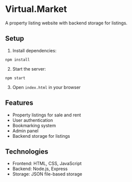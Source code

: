 # Virtual.Market

A property listing website with backend storage for listings.

## Setup

1. Install dependencies:
```
npm install
```

2. Start the server:
```
npm start
```

3. Open `index.html` in your browser

## Features

- Property listings for sale and rent
- User authentication
- Bookmarking system
- Admin panel
- Backend storage for listings

## Technologies

- Frontend: HTML, CSS, JavaScript
- Backend: Node.js, Express
- Storage: JSON file-based storage